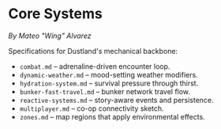 # Core Systems

*By Mateo "Wing" Alvarez*

Specifications for Dustland's mechanical backbone:

- `combat.md` – adrenaline-driven encounter loop.
- `dynamic-weather.md` – mood-setting weather modifiers.
- `hydration-system.md` – survival pressure through thirst.
- `bunker-fast-travel.md` – bunker network travel flow.
- `reactive-systems.md` – story-aware events and persistence.
- `multiplayer.md` – co-op connectivity sketch.
- `zones.md` – map regions that apply environmental effects.
